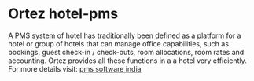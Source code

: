# Ortez hotel-pms
A PMS system of hotel has traditionally been defined as a platform for a hotel or group of hotels that can manage office capabilities, such as bookings, guest check-in / check-outs, room allocations, room rates and accounting. Ortez provides all these functions in a a hotel very efficiently. For more details visit: <a href="https://ortezinfotech.in/hotel-management-software.html">pms software india<a/>
